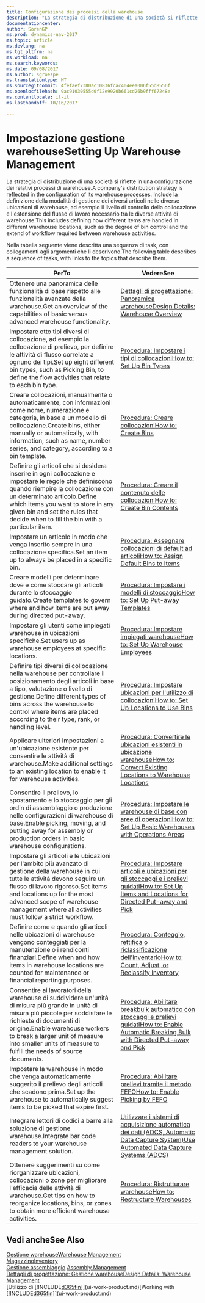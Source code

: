 ```yaml
---
title: Configurazione dei processi della warehouse
description: "La strategia di distribuzione di una società si riflette in una configurazione dei relativi processi di warehouse. Include la definizione della modalità di gestione dei diversi articoli nelle diverse ubicazioni di warehouse, ad esempio il livello di controllo della collocazione e l'estensione del flusso di lavoro necessario tra le diverse attività di warehouse."
documentationcenter: 
author: SorenGP
ms.prod: dynamics-nav-2017
ms.topic: article
ms.devlang: na
ms.tgt_pltfrm: na
ms.workload: na
ms.search.keywords: 
ms.date: 09/08/2017
ms.author: sgroespe
ms.translationtype: HT
ms.sourcegitcommit: 4fefaef7380ac10836fcac404eea006f55d8556f
ms.openlocfilehash: 9ac91030555d0f12e9920b661cd26b9fff67248e
ms.contentlocale: it-it
ms.lasthandoff: 10/16/2017

---
```

# <a name="setting-up-warehouse-management"></a><span data-ttu-id="44d78-104">Impostazione gestione warehouse</span><span class="sxs-lookup"><span data-stu-id="44d78-104">Setting Up Warehouse Management</span></span>
<span data-ttu-id="44d78-105">La strategia di distribuzione di una società si riflette in una configurazione dei relativi processi di warehouse.</span><span class="sxs-lookup"><span data-stu-id="44d78-105">A company's distribution strategy is reflected in the configuration of its warehouse processes.</span></span> <span data-ttu-id="44d78-106">Include la definizione della modalità di gestione dei diversi articoli nelle diverse ubicazioni di warehouse, ad esempio il livello di controllo della collocazione e l'estensione del flusso di lavoro necessario tra le diverse attività di warehouse.</span><span class="sxs-lookup"><span data-stu-id="44d78-106">This includes defining how different items are handled in different warehouse locations, such as the degree of bin control and the extend of workflow required between warehouse activities.</span></span>  

 <span data-ttu-id="44d78-107">Nella tabella seguente viene descritta una sequenza di task, con collegamenti agli argomenti che li descrivono.</span><span class="sxs-lookup"><span data-stu-id="44d78-107">The following table describes a sequence of tasks, with links to the topics that describe them.</span></span>   

|<span data-ttu-id="44d78-108">**Per**</span><span class="sxs-lookup"><span data-stu-id="44d78-108">**To**</span></span>|<span data-ttu-id="44d78-109">**Vedere**</span><span class="sxs-lookup"><span data-stu-id="44d78-109">**See**</span></span>|  
|------------|-------------|  
|<span data-ttu-id="44d78-110">Ottenere una panoramica delle funzionalità di base rispetto alle funzionalità avanzate della warehouse.</span><span class="sxs-lookup"><span data-stu-id="44d78-110">Get an overview of the capabilities of basic versus advanced warehouse functionality.</span></span>|[<span data-ttu-id="44d78-111">Dettagli di progettazione: Panoramica warehouse</span><span class="sxs-lookup"><span data-stu-id="44d78-111">Design Details: Warehouse Overview</span></span>](design-details-warehouse-overview.md)|  
|<span data-ttu-id="44d78-112">Impostare otto tipi diversi di collocazione, ad esempio la collocazione di prelievo, per definire le attività di flusso correlate a ognuno dei tipi.</span><span class="sxs-lookup"><span data-stu-id="44d78-112">Set up eight different bin types, such as Picking Bin, to define the flow activities that relate to each bin type.</span></span>|[<span data-ttu-id="44d78-113">Procedura: Impostare i tipi di collocazioni</span><span class="sxs-lookup"><span data-stu-id="44d78-113">How to: Set Up Bin Types</span></span>](warehouse-how-to-set-up-bin-types.md)|  
|<span data-ttu-id="44d78-114">Creare collocazioni, manualmente o automaticamente, con informazioni come nome, numerazione e categoria, in base a un modello di collocazione.</span><span class="sxs-lookup"><span data-stu-id="44d78-114">Create bins, either manually or automatically, with information, such as name, number series, and category, according to a bin template.</span></span>|[<span data-ttu-id="44d78-115">Procedura: Creare collocazioni</span><span class="sxs-lookup"><span data-stu-id="44d78-115">How to: Create Bins</span></span>](warehouse-how-to-create-individual-bins.md)|  
|<span data-ttu-id="44d78-116">Definire gli articoli che si desidera inserire in ogni collocazione e impostare le regole che definiscono quando riempire la collocazione con un determinato articolo.</span><span class="sxs-lookup"><span data-stu-id="44d78-116">Define which items you want to store in any given bin and set the rules that decide when to fill the bin with a particular item.</span></span>|[<span data-ttu-id="44d78-117">Procedura: Creare il contenuto delle collocazioni</span><span class="sxs-lookup"><span data-stu-id="44d78-117">How to: Create Bin Contents</span></span>](warehouse-how-to-set-up-bin-contents.md)|  
|<span data-ttu-id="44d78-118">Impostare un articolo in modo che venga inserito sempre in una collocazione specifica.</span><span class="sxs-lookup"><span data-stu-id="44d78-118">Set an item up to always be placed in a specific bin.</span></span>|[<span data-ttu-id="44d78-119">Procedura: Assegnare collocazioni di default ad articoli</span><span class="sxs-lookup"><span data-stu-id="44d78-119">How to: Assign Default Bins to Items</span></span>](warehouse-how-to-assign-default-bins-to-items.md)|
|<span data-ttu-id="44d78-120">Creare modelli per determinare dove e come stoccare gli articoli durante lo stoccaggio guidato.</span><span class="sxs-lookup"><span data-stu-id="44d78-120">Create templates to govern where and how items are put away during directed put-away.</span></span>|[<span data-ttu-id="44d78-121">Procedura: Impostare i modelli di stoccaggio</span><span class="sxs-lookup"><span data-stu-id="44d78-121">How to: Set Up Put-away Templates</span></span>](warehouse-how-to-set-up-put-away-templates.md)|
|<span data-ttu-id="44d78-122">Impostare gli utenti come impiegati warehouse in ubicazioni specifiche.</span><span class="sxs-lookup"><span data-stu-id="44d78-122">Set users up as warehouse employees at specific locations.</span></span>|[<span data-ttu-id="44d78-123">Procedura: Impostare impiegati warehouse</span><span class="sxs-lookup"><span data-stu-id="44d78-123">How to: Set Up Warehouse Employees</span></span>](warehouse-how-to-set-up-warehouse-employees.md)|
|<span data-ttu-id="44d78-124">Definire tipi diversi di collocazione nella warehouse per controllare il posizionamento degli articoli in base a tipo, valutazione o livello di gestione.</span><span class="sxs-lookup"><span data-stu-id="44d78-124">Define different types of bins across the warehouse to control where items are placed according to their type, rank, or handling level.</span></span>|[<span data-ttu-id="44d78-125">Procedura: Impostare ubicazioni per l'utilizzo di collocazioni</span><span class="sxs-lookup"><span data-stu-id="44d78-125">How to: Set Up Locations to Use Bins</span></span>](warehouse-how-to-set-up-locations-to-use-bins.md)|
|<span data-ttu-id="44d78-126">Applicare ulteriori impostazioni a un'ubicazione esistente per consentire le attività di warehouse.</span><span class="sxs-lookup"><span data-stu-id="44d78-126">Make additional settings to an existing location to enable it for warehouse activities.</span></span>|[<span data-ttu-id="44d78-127">Procedura: Convertire le ubicazioni esistenti in ubicazione warehouse</span><span class="sxs-lookup"><span data-stu-id="44d78-127">How to: Convert Existing Locations to Warehouse Locations</span></span>](warehouse-how-to-convert-existing-locations-to-warehouse-locations.md)|
|<span data-ttu-id="44d78-128">Consentire il prelievo, lo spostamento e lo stoccaggio per gli ordin di assemblaggio o produzione nelle configurazioni di warehouse di base.</span><span class="sxs-lookup"><span data-stu-id="44d78-128">Enable picking, moving, and putting away for assembly or production orders in basic warehouse configurations.</span></span>|[<span data-ttu-id="44d78-129">Procedura: Impostare le warehouse di base con aree di operazioni</span><span class="sxs-lookup"><span data-stu-id="44d78-129">How to: Set Up Basic Warehouses with Operations Areas</span></span>](warehouse-how-to-set-up-basic-warehouses-with-operations-areas.md)|  
|<span data-ttu-id="44d78-130">Impostare gli articoli e le ubicazioni per l'ambito più avanzato di gestione della warehouse in cui tutte le attività devono seguire un flusso di lavoro rigoroso.</span><span class="sxs-lookup"><span data-stu-id="44d78-130">Set items and locations up for the most advanced scope of warehouse management where all activities must follow a strict workflow.</span></span>|[<span data-ttu-id="44d78-131">Procedura: Impostare articoli e ubicazioni per gli stoccaggi e i prelievi guidati</span><span class="sxs-lookup"><span data-stu-id="44d78-131">How to: Set Up Items and Locations for Directed Put-away and Pick</span></span>](warehouse-how-to-set-up-items-for-directed-put-away-and-pick.md)|  
|<span data-ttu-id="44d78-132">Definire come e quando gli articoli nelle ubicazioni di warehouse vengono conteggiati per la manutenzione o i rendiconti finanziari.</span><span class="sxs-lookup"><span data-stu-id="44d78-132">Define when and how items in warehouse locations are counted for maintenance or financial reporting purposes.</span></span>|[<span data-ttu-id="44d78-133">Procedura: Conteggio, rettifica o riclassificazione dell'inventario</span><span class="sxs-lookup"><span data-stu-id="44d78-133">How to: Count, Adjust, or Reclassify Inventory</span></span>](inventory-how-count-adjust-reclassify.md)|
|<span data-ttu-id="44d78-134">Consentire ai lavoratori della warehouse di suddividere un'unità di misura più grande in unità di misura più piccole per soddisfare le richieste di documenti di origine.</span><span class="sxs-lookup"><span data-stu-id="44d78-134">Enable warehouse workers to break a larger unit of measure into smaller units of measure to fulfill the needs of source documents.</span></span>|[<span data-ttu-id="44d78-135">Procedura: Abilitare breakbulk automatico con stoccaggi e prelievi guidati</span><span class="sxs-lookup"><span data-stu-id="44d78-135">How to: Enable Automatic Breaking Bulk with Directed Put-away and Pick</span></span>](warehouse-enable-automatic-breaking-bulk-with-directed-put-away-and-pick.md)|  
|<span data-ttu-id="44d78-136">Impostare la warehouse in modo che venga automaticamente suggerito il prelievo degli articoli che scadono prima.</span><span class="sxs-lookup"><span data-stu-id="44d78-136">Set up the warehouse to automatically suggest items to be picked that expire first.</span></span>|[<span data-ttu-id="44d78-137">Procedura: Abilitare prelievi tramite il metodo FEFO</span><span class="sxs-lookup"><span data-stu-id="44d78-137">How to: Enable Picking by FEFO</span></span>](warehouse-picking-by-fefo.md)|
|<span data-ttu-id="44d78-138">Integrare lettori di codici a barre alla soluzione di gestione warehouse.</span><span class="sxs-lookup"><span data-stu-id="44d78-138">Integrate bar code readers to your warehouse management solution.</span></span>|[<span data-ttu-id="44d78-139">Utilizzare i sistemi di acquisizione automatica dei dati (ADCS, Automatic Data Capture System)</span><span class="sxs-lookup"><span data-stu-id="44d78-139">Use Automated Data Capture Systems (ADCS)</span></span>](warehouse-use-automated-data-capture-systems-adcs.md)|  
|<span data-ttu-id="44d78-140">Ottenere suggerimenti su come riorganizzare ubicazioni, collocazioni o zone per migliorare l'efficacia delle attività di warehouse.</span><span class="sxs-lookup"><span data-stu-id="44d78-140">Get tips on how to reorganize locations, bins, or zones to obtain more efficient warehouse activities.</span></span>|[<span data-ttu-id="44d78-141">Procedura: Ristrutturare warehouse</span><span class="sxs-lookup"><span data-stu-id="44d78-141">How to: Restructure Warehouses</span></span>](warehouse-how-to-restructure-warehouses.md)|  

## <a name="see-also"></a><span data-ttu-id="44d78-142">Vedi anche</span><span class="sxs-lookup"><span data-stu-id="44d78-142">See Also</span></span>  
[<span data-ttu-id="44d78-143">Gestione warehouse</span><span class="sxs-lookup"><span data-stu-id="44d78-143">Warehouse Management</span></span>](warehouse-manage-warehouse.md)  
[<span data-ttu-id="44d78-144">Magazzino</span><span class="sxs-lookup"><span data-stu-id="44d78-144">Inventory</span></span>](inventory-manage-inventory.md)  
<span data-ttu-id="44d78-145">[Gestione assemblaggio](assembly-assemble-items.md)  </span><span class="sxs-lookup"><span data-stu-id="44d78-145">[Assembly Management](assembly-assemble-items.md)  </span></span>  
[<span data-ttu-id="44d78-146">Dettagli di progettazione: Gestione warehouse</span><span class="sxs-lookup"><span data-stu-id="44d78-146">Design Details: Warehouse Management</span></span>](design-details-warehouse-management.md)  
<span data-ttu-id="44d78-147">[Utilizzo di [!INCLUDE[d365fin](includes/d365fin_md.md)]](ui-work-product.md)</span><span class="sxs-lookup"><span data-stu-id="44d78-147">[Working with [!INCLUDE[d365fin](includes/d365fin_md.md)]](ui-work-product.md)</span></span>

